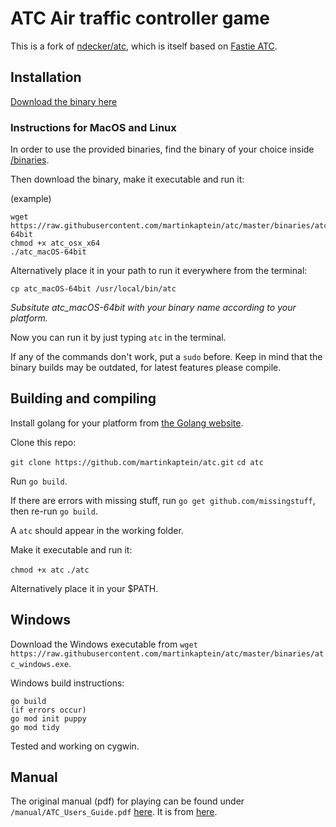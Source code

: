 # ATC Air traffic controller game

This is a fork of [ndecker/atc](https://github.com/ndecker/atc), which is itself based on [Fastie ATC](https://atc.fastie.com/).

## Installation

[Download the binary here](https://github.com/martinkaptein/atc/releases/tag/v1)

### Instructions for MacOS and Linux

In order to use the provided binaries, find the binary of your choice inside [/binaries](/binaries).

Then download the binary, make it executable and run it:

(example)
```
wget https://raw.githubusercontent.com/martinkaptein/atc/master/binaries/atc_macOS-64bit
chmod +x atc_osx_x64
./atc_macOS-64bit
```
 
Alternatively place it in your path to run it everywhere from the terminal:
```
cp atc_macOS-64bit /usr/local/bin/atc
```

*Subsitute atc_macOS-64bit with your binary name according to your platform.*

Now you can run it by just typing `atc` in the terminal.

If any of the commands don't work, put a `sudo` before.
Keep in mind that the binary builds may be outdated, for latest features please compile.

## Building and compiling

Install golang for your platform from [the Golang website](https://golang.org/).

Clone this repo:

`git clone https://github.com/martinkaptein/atc.git`
`cd atc`

Run `go build`.

If there are errors with missing stuff, run `go get github.com/missingstuff`, then re-run `go build`.

A `atc` should appear in the working folder.

Make it executable and run it:

`chmod +x atc`
`./atc`

Alternatively place it in your $PATH.

## Windows

Download the Windows executable from `wget https://raw.githubusercontent.com/martinkaptein/atc/master/binaries/atc_windows.exe`.

Windows build instructions:

```
go build
(if errors occur)
go mod init puppy
go mod tidy
```

Tested and working on cygwin.

## Manual

The original manual (pdf) for playing can be found under `/manual/ATC_Users_Guide.pdf` [here](/manual/ATC_Users_Guide.pdf).
It is from [here](https://atc.fastie.com/instructions/how-to-play-atc.php).
